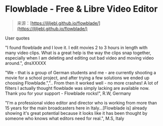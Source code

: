 <!--yml
category: 未分类
date: 2024-05-27 14:52:26
-->

# Flowblade - Free & Libre Video Editor

> 来源：[https://jliljebl.github.io/flowblade/](https://jliljebl.github.io/flowblade/)

User quotes

"I found flowblade and I love it. I edit movies 2 to 3 hours in length with many video clips. What is a great help is the way the clips snap together, especially when I am deleting and editing out bad video and moving video around.", dnsXXXXX

"We - that is a group of German students and me - are currently shooting a movie for a school project, and after trying a few solutions we ended up choosing Flowblade.",".. From then it worked well - no more crashes! A lot of filters I actually thought flowblade was simply lacking are available now. Thank you for your support - Flowblade rocks!", R.W, Germany

"I'm a professional video editor and director who is working from more than 15 years for the main broadcasters here in Italy...[Flowblade is] already showing it's great potential because it looks like it has been thought by someone who knows what editors need for real.", M.S, Italy